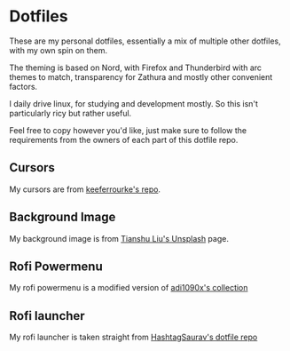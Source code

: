 # Dotfiles
These are my personal dotfiles, essentially a mix of multiple other dotfiles, with my own spin on them.

The theming is based on Nord, with Firefox and Thunderbird with arc themes to match, transparency for Zathura and mostly other convenient factors.


I daily drive linux, for studying and development mostly. So this isn't particularly ricy but rather useful.

Feel free to copy however you'd like, just make sure to follow the requirements from the owners of each part of this dotfile repo.

## Cursors
My cursors are from [keeferrourke's repo](https://github.com/keeferrourke/capitaine-cursors).

## Background Image
My background image is from [Tianshu Liu's Unsplash](https://unsplash.com/photos/aqZ3UAjs_M4) page.

## Rofi Powermenu
My rofi powermenu is a modified version of [adi1090x's collection](https://github.com/adi1090x/rofi)

## Rofi launcher
My rofi launcher is taken straight from [HashtagSaurav's dotfile repo](https://github.com/hashtagsaurav/dotfiles)
